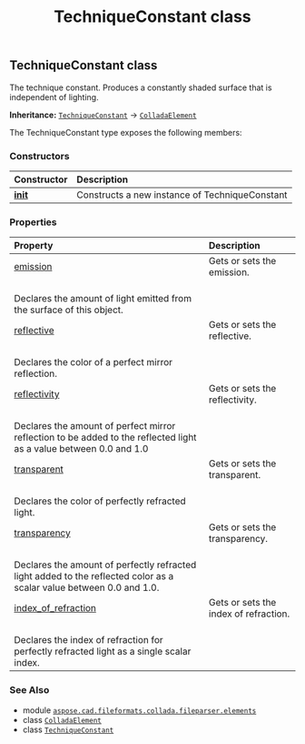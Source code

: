 ﻿---
title: TechniqueConstant class
second_title: Aspose.CAD for Python via .NET API References
description: 
type: docs
weight: 1100
url: /aspose.cad.fileformats.collada.fileparser.elements/techniqueconstant/
is_root: false
---

## TechniqueConstant class

The technique constant.
Produces a constantly shaded surface that is independent of lighting.



**Inheritance:** [`TechniqueConstant`](/cad/python-net/aspose.cad.fileformats.collada.fileparser.elements/techniqueconstant) → 
[`ColladaElement`](/cad/python-net/aspose.cad.fileformats.collada.fileparser.elements/colladaelement)



The TechniqueConstant type exposes the following members:

### Constructors
| Constructor | Description |
| :- | :- |
| [__init__](/cad/python-net/aspose.cad.fileformats.collada.fileparser.elements/techniqueconstant/__init__/#) | Constructs a new instance of TechniqueConstant |


### Properties
| Property | Description |
| :- | :- |
| [emission](/cad/python-net/aspose.cad.fileformats.collada.fileparser.elements/techniqueconstant/emission) | Gets or sets the emission.<br/>Declares the amount of light emitted from the surface of this object. |
| [reflective](/cad/python-net/aspose.cad.fileformats.collada.fileparser.elements/techniqueconstant/reflective) | Gets or sets the reflective.<br/>Declares the color of a perfect mirror reflection. |
| [reflectivity](/cad/python-net/aspose.cad.fileformats.collada.fileparser.elements/techniqueconstant/reflectivity) | Gets or sets the reflectivity.<br/>Declares the amount of perfect mirror reflection to be added to the reflected light as a value between 0.0 and 1.0 |
| [transparent](/cad/python-net/aspose.cad.fileformats.collada.fileparser.elements/techniqueconstant/transparent) | Gets or sets the transparent.<br/>Declares the color of perfectly refracted light. |
| [transparency](/cad/python-net/aspose.cad.fileformats.collada.fileparser.elements/techniqueconstant/transparency) | Gets or sets the transparency.<br/>Declares the amount of perfectly refracted light added to the reflected color as a scalar value between 0.0 and 1.0. |
| [index_of_refraction](/cad/python-net/aspose.cad.fileformats.collada.fileparser.elements/techniqueconstant/index_of_refraction) | Gets or sets the index of refraction.<br/>Declares the index of refraction for perfectly refracted light as a single scalar index. |



### See Also
* module [`aspose.cad.fileformats.collada.fileparser.elements`](..)
* class [`ColladaElement`](/cad/python-net/aspose.cad.fileformats.collada.fileparser.elements/colladaelement)
* class [`TechniqueConstant`](/cad/python-net/aspose.cad.fileformats.collada.fileparser.elements/techniqueconstant)
